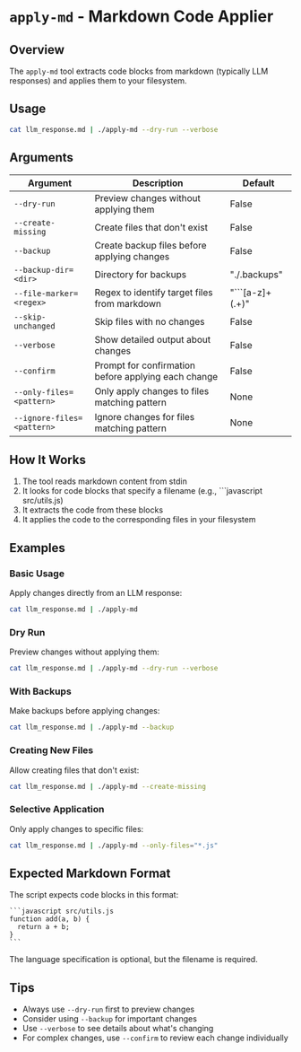 # `apply-md` - Markdown Code Applier

## Overview

The `apply-md` tool extracts code blocks from markdown (typically LLM responses) and applies them to your filesystem.

## Usage

```bash
cat llm_response.md | ./apply-md --dry-run --verbose
```

## Arguments

| Argument | Description | Default |
|----------|-------------|---------|
| `--dry-run` | Preview changes without applying them | False |
| `--create-missing` | Create files that don't exist | False |
| `--backup` | Create backup files before applying changes | False |
| `--backup-dir=<dir>` | Directory for backups | "./.backups" |
| `--file-marker=<regex>` | Regex to identify target files from markdown | "```[a-z]+ (.+)" |
| `--skip-unchanged` | Skip files with no changes | False |
| `--verbose` | Show detailed output about changes | False |
| `--confirm` | Prompt for confirmation before applying each change | False |
| `--only-files=<pattern>` | Only apply changes to files matching pattern | None |
| `--ignore-files=<pattern>` | Ignore changes for files matching pattern | None |

## How It Works

1. The tool reads markdown content from stdin
2. It looks for code blocks that specify a filename (e.g., ```javascript src/utils.js)
3. It extracts the code from these blocks
4. It applies the code to the corresponding files in your filesystem

## Examples

### Basic Usage

Apply changes directly from an LLM response:

```bash
cat llm_response.md | ./apply-md
```

### Dry Run

Preview changes without applying them:

```bash
cat llm_response.md | ./apply-md --dry-run --verbose
```

### With Backups

Make backups before applying changes:

```bash
cat llm_response.md | ./apply-md --backup
```

### Creating New Files

Allow creating files that don't exist:

```bash
cat llm_response.md | ./apply-md --create-missing
```

### Selective Application

Only apply changes to specific files:

```bash
cat llm_response.md | ./apply-md --only-files="*.js"
```

## Expected Markdown Format

The script expects code blocks in this format:

````
```javascript src/utils.js
function add(a, b) {
  return a + b;
}
```
````

The language specification is optional, but the filename is required.

## Tips

- Always use `--dry-run` first to preview changes
- Consider using `--backup` for important changes
- Use `--verbose` to see details about what's changing
- For complex changes, use `--confirm` to review each change individually
